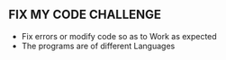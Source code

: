 ## FIX MY CODE CHALLENGE

- Fix errors or modify code so as to Work as expected
- The programs are of different Languages
